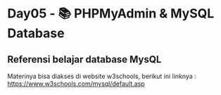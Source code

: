 
# Day05 - 📚 PHPMyAdmin &amp; MySQL Database

## Referensi belajar database MysQL

Materinya bisa diakses di website w3schools, berikut ini linknya : https://www.w3schools.com/mysql/default.asp
